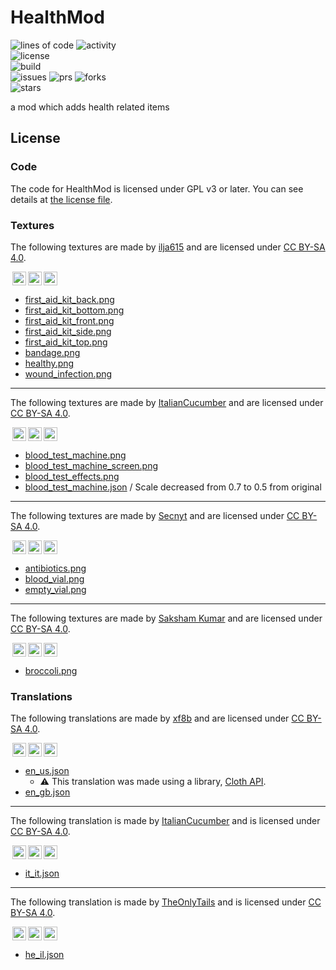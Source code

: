 # HealthMod

![lines of code](https://img.shields.io/tokei/lines/github/blueminecraftteam/healthmod-fabric)
![activity](https://img.shields.io/github/commit-activity/w/blueminecraftteam/healthmod-fabric)  
![license](https://img.shields.io/github/license/blueminecraftteam/healthmod-fabric)  
![build](https://img.shields.io/github/workflow/status/blueminecraftteam/healthmod-fabric/CI/development/1.16.x)  
![issues](https://img.shields.io/github/issues/blueminecraftteam/healthmod-fabric)
![prs](https://img.shields.io/github/issues-pr/blueminecraftteam/healthmod-fabric)
![forks](https://img.shields.io/github/forks/blueminecraftteam/healthmod-fabric)  
![stars](https://img.shields.io/github/stars/blueminecraftteam/healthmod-fabric)

a mod which adds health related items

## License

### Code

The code for HealthMod is licensed under GPL v3 or later. You can see details at [the license file](COPYING.txt).

### Textures

The following textures are made by [ilja615](https://github.com/ilja615) and are licensed
under [CC BY-SA 4.0](https://creativecommons.org/licenses/by-sa/4.0/).

<img style="height:22px!important;margin-left:3px;vertical-align:text-bottom;" src="https://mirrors.creativecommons.org/presskit/icons/cc.svg?ref=chooser-v1" /><img style="height:22px!important;margin-left:3px;vertical-align:text-bottom;" src="https://mirrors.creativecommons.org/presskit/icons/by.svg?ref=chooser-v1" /><img style="height:22px!important;margin-left:3px;vertical-align:text-bottom;" src="https://mirrors.creativecommons.org/presskit/icons/sa.svg?ref=chooser-v1" /></a></p>

- [first_aid_kit_back.png](src/main/resources/assets/healthmod/textures/block/first_aid_kit_back.png)
- [first_aid_kit_bottom.png](src/main/resources/assets/healthmod/textures/block/first_aid_kit_bottom.png)
- [first_aid_kit_front.png](src/main/resources/assets/healthmod/textures/block/first_aid_kit_front.png)
- [first_aid_kit_side.png](src/main/resources/assets/healthmod/textures/block/first_aid_kit_side.png)
- [first_aid_kit_top.png](src/main/resources/assets/healthmod/textures/block/first_aid_kit_top.png)
- [bandage.png](src/main/resources/assets/healthmod/textures/item/bandage.png)
- [healthy.png](src/main/resources/assets/healthmod/textures/mob_effect/healthy.png)
- [wound_infection.png](src/main/resources/assets/healthmod/textures/mob_effect/wound_infection.png)

---

The following textures are made by [ItalianCucumber](https://github.com/ItalianCucumber) and are licensed
under [CC BY-SA 4.0](https://creativecommons.org/licenses/by-sa/4.0/).

<img style="height:22px!important;margin-left:3px;vertical-align:text-bottom;" src="https://mirrors.creativecommons.org/presskit/icons/cc.svg?ref=chooser-v1" /><img style="height:22px!important;margin-left:3px;vertical-align:text-bottom;" src="https://mirrors.creativecommons.org/presskit/icons/by.svg?ref=chooser-v1" /><img style="height:22px!important;margin-left:3px;vertical-align:text-bottom;" src="https://mirrors.creativecommons.org/presskit/icons/sa.svg?ref=chooser-v1" /></a></p>

- [blood_test_machine.png](src/main/resources/assets/healthmod/textures/block/blood_test_machine.png)
- [blood_test_machine_screen.png](src/main/resources/assets/healthmod/textures/block/blood_test_machine_screen.png)
- [blood_test_effects.png](src/main/resources/assets/healthmod/textures/block/blood_test_effects.png)
- [blood_test_machine.json](src/generated/overrided/assets/healthmod/models/block/blood_test_machine.json) / Scale
  decreased from 0.7 to 0.5 from original

---

The following textures are made by [Secnyt](https://github.com/secnyt) and are licensed
under [CC BY-SA 4.0](https://creativecommons.org/licenses/by-sa/4.0/).

<img style="height:22px!important;margin-left:3px;vertical-align:text-bottom;" src="https://mirrors.creativecommons.org/presskit/icons/cc.svg?ref=chooser-v1" /><img style="height:22px!important;margin-left:3px;vertical-align:text-bottom;" src="https://mirrors.creativecommons.org/presskit/icons/by.svg?ref=chooser-v1" /><img style="height:22px!important;margin-left:3px;vertical-align:text-bottom;" src="https://mirrors.creativecommons.org/presskit/icons/sa.svg?ref=chooser-v1" /></a></p>

- [antibiotics.png](src/main/resources/assets/healthmod/textures/item/antibiotics.png)
- [blood_vial.png](src/main/resources/assets/healthmod/textures/item/blood_vial.png)
- [empty_vial.png](src/main/resources/assets/healthmod/textures/item/empty_vial.png)

---

The following textures are made by [Saksham Kumar](https://github.com/saksham4106) and are licensed
under [CC BY-SA 4.0](https://creativecommons.org/licenses/by-sa/4.0/).

<img style="height:22px!important;margin-left:3px;vertical-align:text-bottom;" src="https://mirrors.creativecommons.org/presskit/icons/cc.svg?ref=chooser-v1" /><img style="height:22px!important;margin-left:3px;vertical-align:text-bottom;" src="https://mirrors.creativecommons.org/presskit/icons/by.svg?ref=chooser-v1" /><img style="height:22px!important;margin-left:3px;vertical-align:text-bottom;" src="https://mirrors.creativecommons.org/presskit/icons/sa.svg?ref=chooser-v1" /></a></p>

- [broccoli.png](src/main/resources/assets/healthmod/textures/item/broccoli.png)

### Translations

The following translations are made by [xf8b](https://github.com/xf8b) and are licensed
under [CC BY-SA 4.0](https://creativecommons.org/licenses/by-sa/4.0/).

<img style="height:22px!important;margin-left:3px;vertical-align:text-bottom;" src="https://mirrors.creativecommons.org/presskit/icons/cc.svg?ref=chooser-v1" /><img style="height:22px!important;margin-left:3px;vertical-align:text-bottom;" src="https://mirrors.creativecommons.org/presskit/icons/by.svg?ref=chooser-v1" /><img style="height:22px!important;margin-left:3px;vertical-align:text-bottom;" src="https://mirrors.creativecommons.org/presskit/icons/sa.svg?ref=chooser-v1" /></a></p>

- [en_us.json](src/generated/resources/assets/healthmod/lang/en_us.json)
  - :warning: This translation was made using a library, [Cloth API](https://github.com/shedaniel/cloth-api).
- [en_gb.json](src/main/resources/assets/healthmod/lang/en_gb.json)

---

The following translation is made by [ItalianCucumber](https://github.com/ItalianCucumber) and is licensed
under [CC BY-SA 4.0](https://creativecommons.org/licenses/by-sa/4.0/).

<img style="height:22px!important;margin-left:3px;vertical-align:text-bottom;" src="https://mirrors.creativecommons.org/presskit/icons/cc.svg?ref=chooser-v1" /><img style="height:22px!important;margin-left:3px;vertical-align:text-bottom;" src="https://mirrors.creativecommons.org/presskit/icons/by.svg?ref=chooser-v1" /><img style="height:22px!important;margin-left:3px;vertical-align:text-bottom;" src="https://mirrors.creativecommons.org/presskit/icons/sa.svg?ref=chooser-v1" /></a></p>

- [it_it.json](src/main/resources/assets/healthmod/lang/it_it.json)

---

The following translation is made by [TheOnlyTails](https://github.com/TheOnlyTails) and is licensed
under [CC BY-SA 4.0](https://creativecommons.org/licenses/by-sa/4.0/).

<img style="height:22px!important;margin-left:3px;vertical-align:text-bottom;" src="https://mirrors.creativecommons.org/presskit/icons/cc.svg?ref=chooser-v1" /><img style="height:22px!important;margin-left:3px;vertical-align:text-bottom;" src="https://mirrors.creativecommons.org/presskit/icons/by.svg?ref=chooser-v1" /><img style="height:22px!important;margin-left:3px;vertical-align:text-bottom;" src="https://mirrors.creativecommons.org/presskit/icons/sa.svg?ref=chooser-v1" /></a></p>

- [he_il.json](src/main/resources/assets/healthmod/lang/he_il.json)
